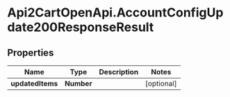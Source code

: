 # Api2CartOpenApi.AccountConfigUpdate200ResponseResult

## Properties

Name | Type | Description | Notes
------------ | ------------- | ------------- | -------------
**updatedItems** | **Number** |  | [optional] 


